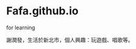 # Fafa.github.io
for learning


<html>
   <head>
     <title> 謝潤發 </title>
     <meta>
  </head>
  <body>
    謝潤發，生活於新北市，個人興趣：玩遊戲、唱歌等。
  </body>
 </html>
